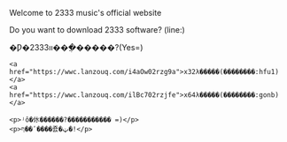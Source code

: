 <html>

<head>
<title>2333����  --����5����ʷ</title>
</head>


<body>
    <p>Welcome to 2333 music's official website</p>
    <p>Do you want to download 2333 software? (line:)</p>
    <p>�Ƿ�װ2333���ֲ�����?(Yes=)</p>

    <a href="https://wwc.lanzouq.com/i4aOw02rzg9a">x32λ�����(��������:hfu1)</a>
    <a href="https://wwc.lanzouq.com/ilBc702rzjfe">x64λ�����(��������:gonb)</a>

    <p>ʲô�㲻������?����������� =)</p>
    <p>ף��ʹ����죬�ټ�!</p>
</html>